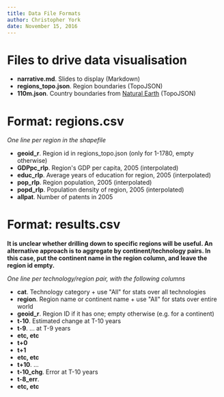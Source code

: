 ```yaml
---
title: Data File Formats
author: Christopher York
date: November 15, 2016
---
```



# Files to drive data visualisation

- **narrative.md**.  Slides to display (Markdown)
- **regions_topo.json**.  Region boundaries (TopoJSON)
- **110m.json**.  Country boundaries from [Natural Earth](https://github.com/topojson/world-atlas) (TopoJSON)


# Format: **regions.csv**

*One line per region in the shapefile*

- **geoid_r**. Region id in regions_topo.json (only for 1-1780, empty otherwise)
- **GDPpc_rIp**.  Region's GDP per capita, 2005 (interpolated)
- **educ_rIp**. Average years of education for region, 2005 (interpolated)
- **pop_rIp**.  Region population, 2005 (interpolated)
- **popd_rIp**.  Population density of region, 2005 (interpolated)
- **allpat**.  Number of patents in 2005


# Format: **results.csv**

**It is unclear whether drilling down to specific regions will be useful.  An alternative approach is to aggregate by continent/technology pairs.  In this case, put the continent name in the region column, and leave the region id empty.**

*One line per technology/region pair, with the following columns*

- **cat**. Technology category + use "All" for stats over all technologies
- **region**.  Region name or continent name + use "All" for stats over entire world
- **geoid_r**.  Region ID if it has one; empty otherwise (e.g. for a continent)
- **t-10**. Estimated change at T-10 years
- **t-9**. ... at T-9 years
- **etc, etc**
- **t+0**
- **t+1**
- **etc, etc**
- **t+10**.  ...
- **t-10_chg**. Error at T-10 years
- **t-8_err**.
- **etc, etc**
